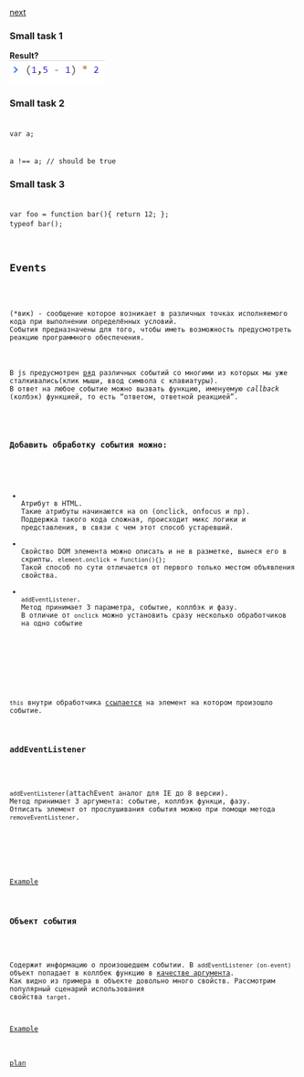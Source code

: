 <a href="02.md">next</a>

<h3>
Small task 1
</h3>

<div>
<strong>Result?</strong>
<br/>
<img src="./media/01-1.png">
</div>

<h3>
Small task 2
</h3>

<div>
<code>
var a;

a !== a; // should be true</code>
</div>


<h3>
Small task 3
</h3>

<div>
<code>
var foo = function bar(){ return 12; };
typeof bar();
</div>

<h2>Events</h2>

<div>
(*вик) - cообщение которое возникает в различных точках исполняемого кода при выполнении определённых условий.
События предназначены для того, чтобы иметь возможность предусмотреть реакцию программного обеспечения.
</div>

<div>
В js предусмотрен <a href="https://developer.mozilla.org/ru/docs/Web/Events">ряд</a> различных событий со многими из которых мы уже сталкивались(клик мыши, ввод символа с клавиатуры).
В ответ на любое событие можно вызвать функцию, именуемую <i>callback</i> (колбэк) функцией, то есть “ответом, ответной реакцией”.
</div>

<h3>
Добавить обработку события можно:
</h3>

<ul>
<li>
Атрибут в HTML.
Такие атрибуты начинаются на on (onclick, onfocus и пр).
Поддержка такого кода сложная, происходит микс логики и представления, в связи с чем этот способ устаревший.
</li>
<li>
Свойство DOM элемента можно описать и не в разметке, вынеся его в скрипты. <code>element.onclick = function(){}</code>;
Такой способ по сути отличается от первого только местом объявления свойства.
</li>
<li>
<code>addEventListener</code>.
Метод принимает 3 параметра, событие, коллбэк и фазу.
В отличие от <code>onclick</code> можно установить сразу несколько обработчиков на одно событие
</li>
</ul>

<br>

<div>
<code>this</code> внутри обработчика <a href="https://codepen.io/paawel/pen/GewZKo?editors=1011">ссылается</a> на элемент на котором произошло событие.
</div>

<h3>addEventListener</h3>

<div>
<code>addEventListener</code>(attachEvent аналог для IE до 8 версии).
Метод принимает 3 аргумента: событие, коллбэк функци, фазу.
Отписать элемент от прослушивания события можно при помощи метода <code>removeEventListener</code>.
</div>

<br/>

<div>
<a href="https://codepen.io/paawel/pen/ZvQaZe?editors=1010">Example</a>
</div>

<h3>Объект события</h3>

<div>
Содержит информацию о произошедшем событии. В <code>addEventListener (on-event)</code>
объект попадает в коллбек функцию в <a href="https://codepen.io/paawel/pen/OqrQMM">качестве аргумента</a>.
Как видно из примера в объекте довольно много свойств. Рассмотрим популярный сценарий использования
свойства <code>target</code>.

<br/>
<a href="https://codepen.io/paawel/pen/KEbQmX?editors=1010">Example</a>
</div>

<a href="00.md">plan</a>
